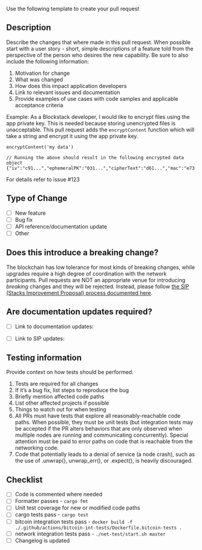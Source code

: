 Use the following template to create your pull request

<!--
  IMPORTANT
  Pull requests are ideal for making small changes to this project. However, they are NOT an appropriate venue to introducing non-trivial or breaking changes to the codebase.

  For introducing non-trivial or breaking changes to the codebase, please follow the SIP (Stacks Improvement Proposal) process documented here:
  https://github.com/blockstack/stacks-blockchain/blob/master/sip/sip-000-stacks-improvement-proposal-process.md.
-->

## Description

Describe the changes that where made in this pull request. When possible start with a user story - short, simple descriptions of a feature told from the perspective of the person who desires the new capability. Be sure to also include the following information:

1. Motivation for change
2. What was changed
3. How does this impact application developers
4. Link to relevant issues and documentation
5. Provide examples of use cases with code samples and applicable acceptance criteria

Example:
As a Blockstack developer, I would like to encrypt files using the app private key. This is needed because storing unencrypted files is unacceptable. This pull request adds the `encryptContent` function which will take a string and encrypt it using the app private key.

```
encryptContent('my data')

// Running the above should result in the following encrypted data object
{"iv":"c91...","ephemeralPK":"031...","cipherText":"d61...","mac":"e73..."}
```

For details refer to issue #123

## Type of Change
- [ ] New feature
- [ ] Bug fix
- [ ] API reference/documentation update
- [ ] Other

## Does this introduce a breaking change?
The blockchain has low tolerance for most kinds of breaking changes, while upgrades require a high degree of coordination with the network participants.
Pull requests are NOT an appropriate venue for introducing _breaking_ changes and they will be rejected.
Instead, please follow [the SIP (Stacks Improvement Proposal) process documented here](https://github.com/blockstack/stacks-blockchain/blob/master/sip/sip-000-stacks-improvement-proposal-process.md).

## Are documentation updates required?
<!-- 
  DOCUMENTATION
  Consider if this PR makes changes that require SIP (Stacks Improvement Proposal) or documentation updates:
    - API changes
    - Renamed methods
    - Change in instructions inside tutorials/guides
    - etc...

   The best way to find these is by:
     - searching inside the SIPs at https://github.com/blockstack/stacks-blockchain/tree/master/sip
     - searching inside the docs at https://github.com/blockstack/docs
-->
- [ ] Link to documentation updates: 
- [ ] Link to SIP updates: 


## Testing information

Provide context on how tests should be performed.

1. Tests are required for all changes
1. If it’s a bug fix, list steps to reproduce the bug
1. Briefly mention affected code paths
1. List other affected projects if possible
1. Things to watch out for when testing
1. All PRs must have tests that explore all reasonably-reachable code paths. When possible, they must be unit tests (but integration tests may be accepted if the PR alters behaviors that are only observed when multiple nodes are running and communicating concurrently). Special attention must be paid to error paths on code that is reachable from the networking code.
1. Code that potentially leads to a denial of service (a node crash), such as the use of .unwrap(), unwrap_err(), or .expect(), is heavily discouraged.

## Checklist
- [ ] Code is commented where needed
- [ ] Formatter passes - `cargo fmt`
- [ ] Unit test coverage for new or modified code paths
- [ ] cargo tests pass - `cargo test`
- [ ] bitcoin integration tests pass - `docker build -f ./.github/actions/bitcoin-int-tests/Dockerfile.bitcoin-tests .`
- [ ] network integration tests pass - `./net-test/start.sh master`
- [ ] Changelog is updated
